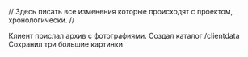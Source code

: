// Здесь писать все изменения которые происходят с проектом, хронологически.
//

Клиент прислал архив с фотографиями.
Создал каталог /clientdata
Сохранил три большие картинки